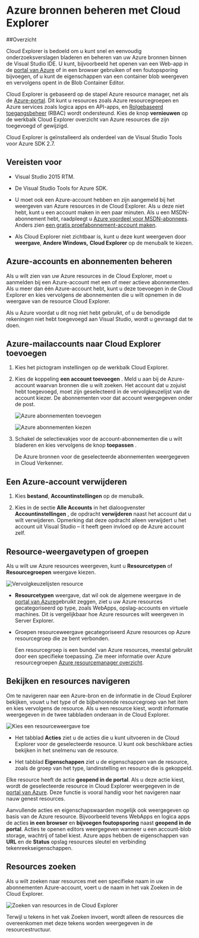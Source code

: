 <properties 
   pageTitle="Azure bronnen beheren met Cloud Explorer | Microsoft Azure"
   description="Leer hoe u Cloud Explorer gebruiken om te bladeren en beheren van Azure bronnen binnen Visual Studio."
   services="visual-studio-online"
   documentationCenter="na"
   authors="TomArcher"
   manager="douge"
   editor="" />
<tags 
   ms.service="multiple"
   ms.devlang="dotnet"
   ms.topic="article"
   ms.tgt_pltfrm="na"
   ms.workload="multiple"
   ms.date="08/15/2016"
   ms.author="tarcher" />

# <a name="managing-azure-resources-with-cloud-explorer"></a>Azure bronnen beheren met Cloud Explorer

##<a name="overview"></a>Overzicht

Cloud Explorer is bedoeld om u kunt snel en eenvoudig onderzoeksverslagen bladeren en beheren van uw Azure bronnen binnen de Visual Studio IDE. U kunt, bijvoorbeeld het openen van een Web-app in de [portal van Azure](http://go.microsoft.com/fwlink/p/?LinkID=525040) of in een browser gebruiken of een foutopsporing bijvoegen, of u kunt de eigenschappen van een container blob weergeven en vervolgens opent in de Blob Container Editor.

Cloud Explorer is gebaseerd op de stapel Azure resource manager, net als de [Azure-portal](http://go.microsoft.com/fwlink/p/?LinkID=525040). Dit kunt u resources zoals Azure resourcegroepen en Azure services zoals logica apps en API-apps, en [Rolgebaseerd toegangsbeheer](./active-directory/role-based-access-control-configure.md) (RBAC) wordt ondersteund. Kies de knop **vernieuwen** op de werkbalk Cloud Explorer overzicht van Azure resources die zijn toegevoegd of gewijzigd.

Cloud Explorer is geïnstalleerd als onderdeel van de Visual Studio Tools voor Azure SDK 2.7. 

## <a name="prerequisites"></a>Vereisten voor

- Visual Studio 2015 RTM.

- De Visual Studio Tools for Azure SDK. 
- U moet ook een Azure-account hebben en zijn aangemeld bij het weergeven van Azure resources in de Cloud Explorer. Als u deze niet hebt, kunt u een account maken in een paar minuten. Als u een MSDN-abonnement hebt, raadpleegt u [Azure voordeel voor MSDN-abonnees](https://azure.microsoft.com/pricing/member-offers/msdn-benefits-details/). Anders zien [een gratis proefabonnement-account maken](https://azure.microsoft.com/pricing/free-trial/).

- Als Cloud Explorer niet zichtbaar is, kunt u deze kunt weergeven door **weergave**, **Andere Windows,** **Cloud Explorer** op de menubalk te kiezen.

## <a name="manage-azure-accounts-and-subscriptions"></a>Azure-accounts en abonnementen beheren

Als u wilt zien van uw Azure resources in de Cloud Explorer, moet u aanmelden bij een Azure-account met een of meer actieve abonnementen. Als u meer dan één Azure-account hebt, kunt u deze toevoegen in de Cloud Explorer en kies vervolgens de abonnementen die u wilt opnemen in de weergave van de resource Cloud Explorer.

Als u Azure voordat u dit nog niet hebt gebruikt, of u de benodigde rekeningen niet hebt toegevoegd aan Visual Studio, wordt u gevraagd dat te doen.

## <a name="to-add-azure-accounts-to-cloud-explorer"></a>Azure-mailaccounts naar Cloud Explorer toevoegen

1. Kies het pictogram instellingen op de werkbalk Cloud Explorer.

1. Kies de koppeling **een account toevoegen** . Meld u aan bij de Azure-account waarvan bronnen die u wilt zoeken. Het account dat u zojuist hebt toegevoegd, moet zijn geselecteerd in de vervolgkeuzelijst van de account kiezer. De abonnementen voor dat account weergegeven onder de post.

    ![Azure abonnementen toevoegen](./media/vs-azure-tools-resources-managing-with-cloud-explorer/IC819514.png)

    ![Azure abonnementen kiezen](./media/vs-azure-tools-resources-managing-with-cloud-explorer/IC819515.png)

1. Schakel de selectievakjes voor de account-abonnementen die u wilt bladeren en kies vervolgens de knop **toepassen** .

    De Azure bronnen voor de geselecteerde abonnementen weergegeven in Cloud Verkenner.

## <a name="to-remove-an-azure-account"></a>Een Azure-account verwijderen

1. Kies **bestand**, **Accountinstellingen** op de menubalk.

1. Kies in de sectie **Alle Accounts** in het dialoogvenster **Accountinstellingen** , de opdracht **verwijderen** naast het account dat u wilt verwijderen. Opmerking dat deze opdracht alleen verwijdert u het account uit Visual Studio – it heeft geen invloed op de Azure account zelf.

## <a name="view-resource-types-or-groups"></a>Resource-weergavetypen of groepen

Als u wilt uw Azure resources weergeven, kunt u **Resourcetypen** of **Resourcegroepen** weergave kiezen.

![Vervolgkeuzelijsten resource](./media/vs-azure-tools-resources-managing-with-cloud-explorer/IC819516.png)

- **Resourcetypen** weergave, dat wil ook de algemene weergave in de [portal van Azure](http://go.microsoft.com/fwlink/p/?LinkID=525040)gebruikt zeggen, ziet u uw Azure resources gecategoriseerd op type, zoals WebApps, opslag-accounts en virtuele machines. Dit is vergelijkbaar hoe Azure resources wilt weergeven in Server Explorer.

- Groepen resourceweergave gecategoriseerd Azure resources op Azure resourcegroep die ze bent verbonden.

 
    Een resourcegroep is een bundel van Azure resources, meestal gebruikt door een specifieke toepassing. Zie meer informatie over Azure resourcegroepen [Azure resourcemanager overzicht](./resource-group-overview.md).

## <a name="view-and-navigate-resources"></a>Bekijken en resources navigeren

Om te navigeren naar een Azure-bron en de informatie in de Cloud Explorer bekijken, vouwt u het type of de bijbehorende resourcegroep van het item en kies vervolgens de resource. Als u een resource kiest, wordt informatie weergegeven in de twee tabbladen onderaan in de Cloud Explorer.

![Kies een resourceweergave toe](./media/vs-azure-tools-resources-managing-with-cloud-explorer/IC819517.png)

- Het tabblad **Acties** ziet u de acties die u kunt uitvoeren in de Cloud Explorer voor de geselecteerde resource. U kunt ook beschikbare acties bekijken in het snelmenu van de resource.

- Het tabblad **Eigenschappen** ziet u de eigenschappen van de resource, zoals de groep van het type, landinstelling en resource die is gekoppeld.

Elke resource heeft de actie **geopend in de portal**. Als u deze actie kiest, wordt de geselecteerde resource in Cloud Explorer weergegeven in de [portal van Azure](http://go.microsoft.com/fwlink/p/?LinkID=525040). Deze functie is vooral handig voor het navigeren naar nauw genest resources.

Aanvullende acties en eigenschapswaarden mogelijk ook weergegeven op basis van de Azure resource. Bijvoorbeeld tevens WebApps en logica apps de acties **in een browser** en **bijvoegen foutopsporing** naast **geopend in de portal**. Acties te openen editors weergegeven wanneer u een account-blob storage, wachtrij of tabel kiest. Azure apps hebben de eigenschappen van **URL** en de **Status** opslag resources sleutel en verbinding tekenreekseigenschappen.

## <a name="search-resources"></a>Resources zoeken

Als u wilt zoeken naar resources met een specifieke naam in uw abonnementen Azure-account, voert u de naam in het vak Zoeken in de Cloud Explorer.

![Zoeken van resources in de Cloud Explorer](./media/vs-azure-tools-resources-managing-with-cloud-explorer/IC820394.png)

Terwijl u tekens in het vak Zoeken invoert, wordt alleen de resources die overeenkomen met deze tekens worden weergegeven in de resourcestructuur.

